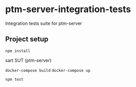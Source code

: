 # ptm-server-integration-tests
Integration tests suite for ptm-server 

## Project setup 
`npm install`

sart SUT (ptm-server)

`docker-compose build`
`docker-compose up`

`npm test `
